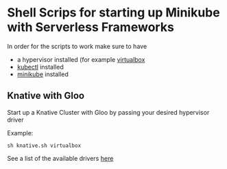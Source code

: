 # Shell Scrips for starting up Minikube with Serverless Frameworks

In order for the scripts to work make sure to have 
- a hypervisor installed (for example [virtualbox](https://www.virtualbox.org/wiki/Downloads)
- [kubectl](https://kubernetes.io/docs/tasks/tools/install-kubectl/#install-kubectl-on-macos) installed
- [minikube](https://kubernetes.io/docs/tasks/tools/install-minikube/#install-minikube) installed

## Knative with Gloo

Start up a Knative Cluster with Gloo by passing your desired hypervisor driver

Example:
```shell
sh knative.sh virtualbox
```

See a list of the available drivers [here](https://kubernetes.io/docs/setup/learning-environment/minikube/#specifying-the-vm-driver)
